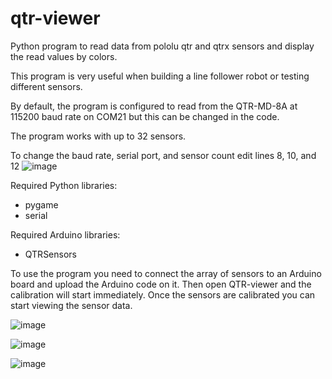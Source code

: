 # qtr-viewer
Python program to read data from pololu qtr and qtrx sensors and display the read values by colors.

This program is very useful when building a line follower robot or testing different sensors.

By default, the program is configured to read from the QTR-MD-8A at 115200 baud rate on COM21 but this can be changed in the code.

The program works with up to 32 sensors.

To change the baud rate, serial port, and sensor count edit lines 8, 10, and 12
![image](https://github.com/ElectronicEXE/qtr-viewer/assets/114730703/0d131d03-4ca8-4419-9738-162bec91f5d2)


Required Python libraries:
- pygame
- serial

Required Arduino libraries:
- QTRSensors

To use the program you need to connect the array of sensors to an Arduino board and upload the Arduino code on it.
Then open QTR-viewer and the calibration will start immediately. Once the sensors are calibrated you can start viewing the sensor data.


![image](https://github.com/ElectronicEXE/qtr-viewer/assets/114730703/449063ba-32df-4090-8e3c-339d7c318e9f)



![image](https://github.com/ElectronicEXE/qtr-viewer/assets/114730703/611b3443-d27f-44df-9795-c8147be4529e)


![image](https://github.com/ElectronicEXE/qtr-viewer/assets/114730703/c806fc74-77b0-4f19-a156-8aa5caa83507)



